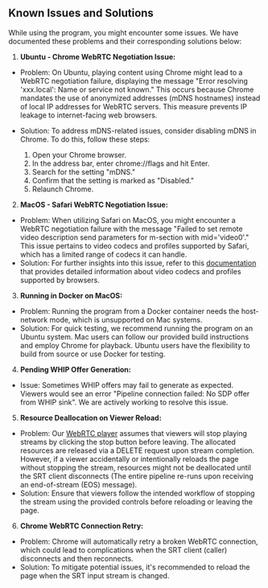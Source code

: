 ## Known Issues and Solutions
While using the program, you might encounter some issues. We have documented these problems and their corresponding solutions below:

1. **Ubuntu - Chrome WebRTC Negotiation Issue:**
- Problem: On Ubuntu, playing content using Chrome might lead to a WebRTC negotiation failure, displaying the message "Error resolving 'xxx.local': Name or service not known." This occurs because Chrome mandates the use of anonymized addresses (mDNS hostnames) instead of local IP addresses for WebRTC servers. This measure prevents IP leakage to internet-facing web browsers.
- Solution: To address mDNS-related issues, consider disabling mDNS in Chrome. To do this,  follow these steps:

  1. Open your Chrome browser.
  2. In the address bar, enter chrome://flags and hit Enter.
  3. Search for the setting "mDNS."
  4. Confirm that the setting is marked as "Disabled."
  5. Relaunch Chrome.

2. **MacOS - Safari WebRTC Negotiation Issue:**
- Problem: When utilizing Safari on MacOS, you might encounter a WebRTC negotiation failure with the message "Failed to set remote video description send parameters for m-section with mid='video0'." This issue pertains to video codecs and profiles supported by Safari, which has a limited range of codecs it can handle.
- Solution: For further insights into this issue, refer to this [documentation](supported_codecs.md) that provides detailed information about video codecs and profiles supported by browsers.

3. **Running in Docker on MacOS:**
- Problem: Running the program from a Docker container needs the host-network mode, which is unsupported on Mac systems.
- Solution: For quick testing, we recommend running the program on an Ubuntu system. Mac users can follow our provided build instructions and employ Chrome for playback. Ubuntu users have the flexibility to build from source or use Docker for testing.

4. **Pending WHIP Offer Generation:**
- Issue: Sometimes WHIP offers may fail to generate as expected. Viewers would see an error "Pipeline connection failed: No SDP offer from WHIP sink". We are actively working to resolve this issue.

5. **Resource Deallocation on Viewer Reload:**
- Problem: Our [WebRTC player](https://webrtc.player.eyevinn.technology/?type=whep) assumes that viewers will stop playing streams by clicking the stop button before leaving. The allocated resources are released via a DELETE request upon stream completion. However, if a viewer accidentally or intentionally reloads the page without stopping the stream, resources might not be deallocated until the SRT client disconnects (The entire pipeline re-runs upon receiving an end-of-stream (EOS) message).
- Solution: Ensure that viewers follow the intended workflow of stopping the stream using the provided controls before reloading or leaving the page.

6. **Chrome WebRTC Connection Retry:**
- Problem: Chrome will automatically retry a broken WebRTC connection, which could lead to complications when the SRT client (caller) disconnects and then reconnects.
- Solution: To mitigate potential issues, it's recommended to reload the page when the SRT input stream is changed.
